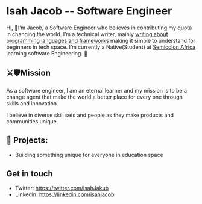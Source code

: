 # Isah Jacob -- Software Engineer
Hi, 👋I’m Jacob, a Software Engineer who believes in contributing my quota in changing the world. I’m a technical writer, mainly [writing about programming languages and frameworks](https://dev.to/jacobe)  making it simple to understand for beginners in tech space. I’m currently a Native(Student) at [Semicolon Africa](https://semicolon.africa) learning software Engineering. 🚀
## ⚔️🛡Mission
As a software engineer, I am an eternal learner and my mission is to be a change agent that make the world a better place for every one through skills and innovation.

I believe in diverse skill sets and people as they make products and communities unique.

## 🌱 Projects: 


- Building something unique for everyone in education space


## Get in touch
- Twitter: https://twitter.com/IsahJakub
- Linkedin: https://linkedin.com/isahjacob

